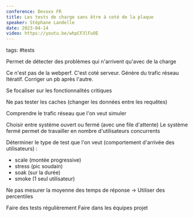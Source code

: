 ```yaml
---
conference: Devoxx FR
title: Les tests de charge sans être à coté de la plaque
speaker: Stéphane Landelle
date: 2023-04-14
video: https://youtu.be/whpCF3lFuOE
---
```

tags: #tests 

Permet de détecter des problèmes qui n'arrivent qu'avec de la charge

Ce n'est pas de la webperf. C'est coté serveur.
Génère du trafic réseau
Itératif. Corriger un pb après l'autre.

Se focaliser sur les fonctionnalités critiques

Ne pas tester les caches (changer les données entre les requêtes)

Comprendre le trafic réseau que l'on veut simuler

Choisir entre système ouvert ou fermé (avec une file d'attente)
Le système fermé permet de travailler en nombre d'utilisateurs concurrents

Déterminer le type de test que l'on veut (comportement d'arrivée des utilisateurs) :
- scale (montée progressive)
- stress (pic soudain)
- soak (sur la durée)
- smoke (1 seul utilisateur)

Ne pas mesurer la moyenne des temps de réponse
-> Utiliser des percentiles

Faire des tests régulièrement
Faire dans les équipes projet






